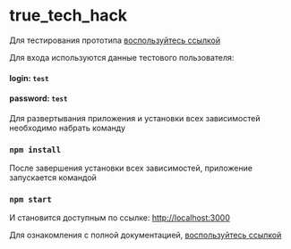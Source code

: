 # true_tech_hack

Для тестирования прототипа [воспользуйтесь ссылкой](http://91.185.84.78:3000/)

Для входа используются данные тестового пользователя:

#### login: `test`
#### password: `test`

Для развертывания приложения и установки всех зависимостей необходимо набрать команду

### `npm install`

После завершения установки всех зависимостей, приложение запускается командой 

### `npm start`

И становится доступным по ссылке: [http://localhost:3000](http://localhost:3000)


Для ознакомления с полной документацией, [воспользуйтесь ссылкой](https://disk.yandex.ru/i/iIyNUCXpJzuIxA)



